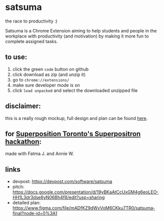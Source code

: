# satsuma
the race to productivity :)

Satsuma is a Chrome Extension aiming to help students and people in the workplace with productivity (and motivation) by making it more fun to complete assigned tasks.

## to use:
1. click the green `code` button on github
2. click download as zip (and unzip it)
3. go to `chrome://extensions/`
4. make sure developer mode is on
5. click `load unpacked` and select the downloaded unzipped file

## disclaimer: 
this is a really rough mockup, full design and plan can be found [here](https://www.figma.com/file/mADfKZ9dWvVoM6CKku7TR0/satsuma-final?node-id=0%3A1).

## for [Superposition Toronto's Superpositron hackathon](https://the-superpositron.devpost.com/):
made with Fatma J. and Annie W.

## links
- devpost: https://devpost.com/software/satsuma
- pitch: https://docs.google.com/presentation/d/19yBKaAtCcUxGM4g6eoLEO-HH1L3dr3dse6yN06Bh4f8/edit?usp=sharing
- detailed plan: https://www.figma.com/file/mADfKZ9dWvVoM6CKku7TR0/satsuma-final?node-id=0%3A1
